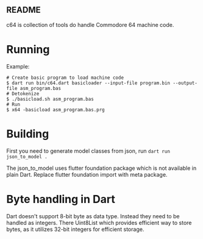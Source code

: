 README
------

c64 is collection of tools do handle Commodore 64 machine code.

# Running

Example:

    # Create basic program to load machine code
    $ dart run bin/c64.dart basicloader --input-file program.bin --output-file asm_program.bas
    # Detokenize
    $ ./basicload.sh asm_program.bas
    # Run
    $ x64 -basicload asm_program.bas.prg

# Building

First you need to generate model classes from json, run
`dart run json_to_model .`

The json_to_model uses flutter foundation package which is not available in plain Dart.
Replace flutter foundation import with meta package.

# Byte handling in Dart

Dart doesn't support 8-bit byte as data type. Instead they need to be handled
as integers. There Uint8List which provides efficient way to store bytes, as it
utilizes 32-bit integers for efficient storage.